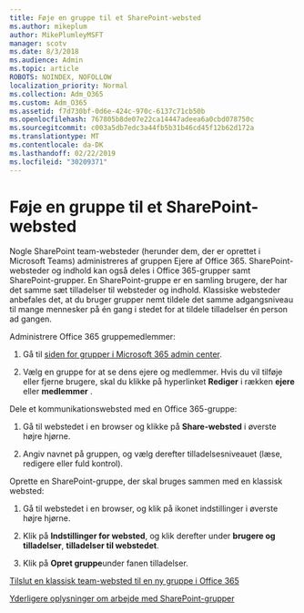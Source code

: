 ```yaml
---
title: Føje en gruppe til et SharePoint-websted
ms.author: mikeplum
author: MikePlumleyMSFT
manager: scotv
ms.date: 8/3/2018
ms.audience: Admin
ms.topic: article
ROBOTS: NOINDEX, NOFOLLOW
localization_priority: Normal
ms.collection: Adm_O365
ms.custom: Adm_O365
ms.assetid: f7d730bf-0d6e-424c-970c-6137c71cb50b
ms.openlocfilehash: 767805b8de07e22ca14447adeea6a0cbd078750c
ms.sourcegitcommit: c003a5db7edc3a44fb5b31b46cd45f12b62d172a
ms.translationtype: MT
ms.contentlocale: da-DK
ms.lasthandoff: 02/22/2019
ms.locfileid: "30209371"
---
```

# <a name="add-a-group-to-a-sharepoint-site"></a>Føje en gruppe til et SharePoint-websted

Nogle SharePoint team-websteder (herunder dem, der er oprettet i Microsoft Teams) administreres af gruppen Ejere af Office 365. SharePoint-websteder og indhold kan også deles i Office 365-grupper samt SharePoint-grupper. En SharePoint-gruppe er en samling brugere, der har det samme sæt tilladelser til websteder og indhold. Klassiske websteder anbefales det, at du bruger grupper nemt tildele det samme adgangsniveau til mange mennesker på én gang i stedet for at tildele tilladelser én person ad gangen.
  
Administrere Office 365 gruppemedlemmer:
  
1. Gå til [siden for grupper i Microsoft 365 admin center](https://portal.office.com/adminportal/home#/groups).
    
2. Vælg en gruppe for at se dens ejere og medlemmer. Hvis du vil tilføje eller fjerne brugere, skal du klikke på hyperlinket **Rediger** i rækken **ejere** eller **medlemmer** . 
    
Dele et kommunikationswebsted med en Office 365-gruppe:
  
1. Gå til webstedet i en browser og klikke på **Share-websted** i øverste højre hjørne. 
    
2. Angiv navnet på gruppen, og vælg derefter tilladelsesniveauet (læse, redigere eller fuld kontrol).
    
Oprette en SharePoint-gruppe, der skal bruges sammen med en klassisk websted:
  
1. Gå til webstedet i en browser, og klik på ikonet indstillinger i øverste højre hjørne.
    
2. Klik på **Indstillinger for websted**, og klik derefter under **brugere og tilladelser**, **tilladelser til webstedet**.
    
3. Klik på **Opret gruppe**under fanen tilladelser.
    
[Tilslut en klassisk team-websted til en ny gruppe i Office 365](https://go.microsoft.com/fwlink/?linkid=2008654)
  
[Yderligere oplysninger om arbejde med SharePoint-grupper](https://go.microsoft.com/fwlink/?linkid=874658)
  

